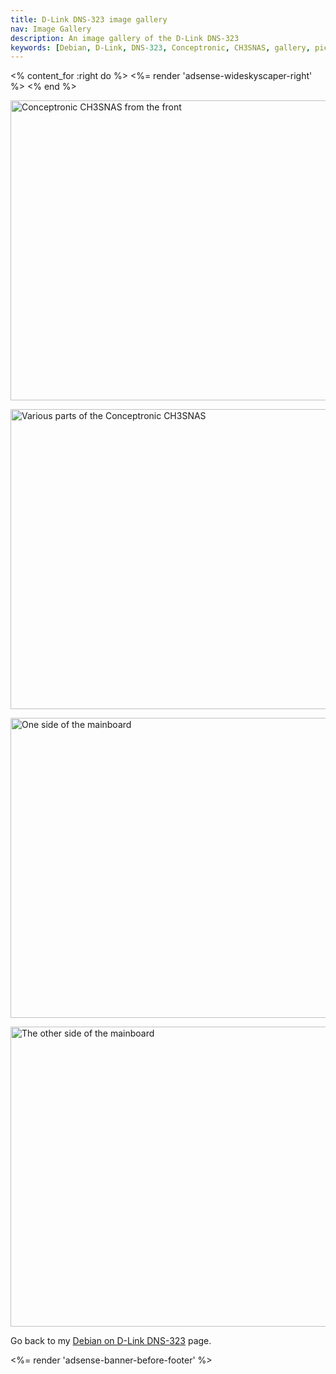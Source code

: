 ```yaml
---
title: D-Link DNS-323 image gallery
nav: Image Gallery
description: An image gallery of the D-Link DNS-323
keywords: [Debian, D-Link, DNS-323, Conceptronic, CH3SNAS, gallery, pictures, images, photos]
---
```


<% content_for :right do %>
<%= render 'adsense-wideskyscaper-right' %>
<% end %>

<p>
<a href = "../images/img_0001.jpg">
<img src = "../images/img_0001s.jpg" class="border" alt = "Conceptronic CH3SNAS from the front" width="640" height="480" />
</a>
</p>

<p>
<a href = "../images/img_0004.jpg">
<img src = "../images/img_0004s.jpg" class="border" alt = "Various parts of the Conceptronic CH3SNAS" width="640" height="480" />
</a>
</p>

<p>
<a href = "../images/img_0005.jpg">
<img src = "../images/img_0005s.jpg" class="border" alt = "One side of the mainboard" width="640" height="480" />
</a>
</p>

<p>
<a href = "../images/img_0006.jpg">
<img src = "../images/img_0006s.jpg" class="border" alt = "The other side of the mainboard" width="640" height="480" />
</a>
</p>

Go back to my <a href = "..">Debian on D-Link DNS-323</a> page.

<div class="bbf">
<%= render 'adsense-banner-before-footer' %>
</div>

